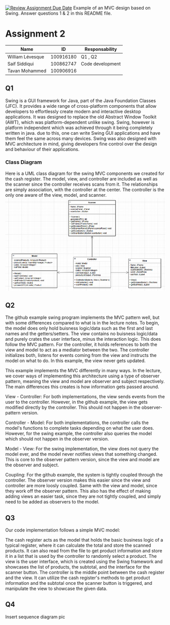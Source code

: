 [![Review Assignment Due Date](https://classroom.github.com/assets/deadline-readme-button-22041afd0340ce965d47ae6ef1cefeee28c7c493a6346c4f15d667ab976d596c.svg)](https://classroom.github.com/a/57HVEcop)
Example of an MVC design based on Swing. Answer questions 1 & 2 in this README file.

# Assignment 2
| Name | ID | Responsability   |
|---|---|------------------|
| William Lévesque | 100916180 | Q1 , Q2          |
| Saif Siddiqui | 100862747 | Code development |
| Tavan Mohammed | 100906916 |                  |

## Q1
Swing is a GUI framework for Java, part of the Java Foundation Classes (JFC). It provides a wide range of cross-platform components that allow developers to effortlessly create modern and interactive desktop applications. It was designed to replace the old Abstract Window Toolkit (AWT), which was platform-dependent unlike swing. Swing, however is platform independent which was achieved through it being completely written in java. due to this, one can write Swing GUI applications and have them feel the same across many devices. Swing was also designed with MVC architecture in mind, giving developers fine control over the design and behaviour of their applications.

### Class Diagram
Here is a UML class diagram for the swing MVC components we created for the cash register. The model, view, and controller are included as well as the scanner since the controller receives scans from it. The relationships are simply association, with the controller at the center. The controller is the only one aware of the view, model, and scanner. 
![Swing UML Diagram](UML_Class_Diagram.png)

## Q2
The github example swing program implements the MVC pattern well, but with some differences compared to what is in the lecture notes. To begin, the model does only hold buisness logic/data such as the first and last names and the getters/setters. The view contains no buisness logic/data and purely crates the user interface, minus the interaction logic. This does follow the MVC pattern. For the controller, it holds references to both the view and model to act as a mediator between the two. The controller initializes both, listens for events coming from the view and instructs the model on what to do. In this example, the view never gets updated.

This example implements the MVC differently in many ways. In the lecture, we cover ways of implementing this architecture using a type of observer pattern, meaning the view and model are observer and subject respectively. The main differences this creates is how information gets passed around. 

View - Controller: For both implementations, the view sends events from the user to the controller. However, in the github example, the view gets modified directly by the controller. This should not happen in the observer-pattern version.

Controller - Model: For both implementations, the controller calls the model's functions to complete tasks depending on what the user does. However, for the swing example, the controller also queries the model which should not happen in the observer version. 

Model - View: For the swing implementation, the view does not query the model ever, and the model never notifies views that something changed. This is core to the observer pattern version, since the view and model are the observer and subject.

Coupling: For the github example, the system is tightly coupled through the controller. The observer version makes this easier since the view and controller are more loosly coupled. Same with the view and model, since they work off the observer pattern. This also has the effect of making adding views an easier task, since they are not tightly coupled, and simply need to be added as observers to the model.

## Q3
Our code implementation follows a simple MVC model:

The cash register acts as the model that holds the basic business logic of a typical register, where it can calculate the total and store the scanned products. It can also read from the file to get product information and store it in a list that is used by the controller to randomly select a product.
The view is the user interface, which is created using the Swing framework and showcases the list of products, the subtotal, and the interface for the scanner button.
The controller is the middle point between the cash register and the view. It can utilize the cash register's methods to get product information and the subtotal once the scanner button is triggered, and manipulate the view to showcase the given data.


## Q4
Insert sequence diagram pic

